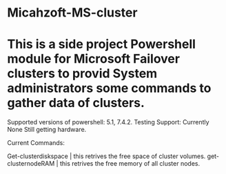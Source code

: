 # Micahzoft-MS-cluster
# This is a side project Powershell module for Microsoft Failover clusters to provid System administrators some commands to gather data of clusters.
Supported versions of powershell: 5.1, 7.4.2.
Testing Support: Currently None Still getting hardware.

Current Commands:

Get-clusterdiskspace | this retrives the free space of cluster volumes.
get-clusternodeRAM   | this retrives the free memory of all cluster nodes.